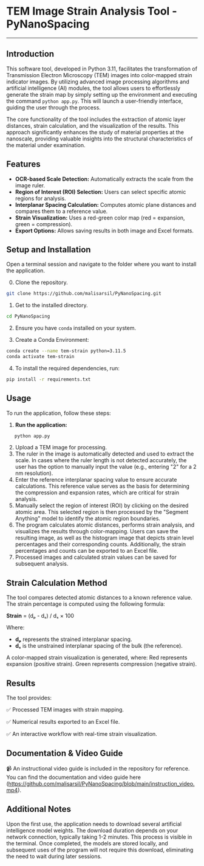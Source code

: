 # TEM Image Strain Analysis Tool - PyNanoSpacing

---

## Introduction  
This software tool, developed in Python 3.11, facilitates the transformation of Transmission Electron Microscopy (TEM) images into color-mapped strain indicator images. By utilizing advanced image processing algorithms and artificial intelligence (AI) modules, the tool allows users to effortlessly generate the strain map by simply setting up the environment and executing the command `python app.py`. This will launch a user-friendly interface, guiding the user through the process.

The core functionality of the tool includes the extraction of atomic layer distances, strain calculation, and the visualization of the results. This approach significantly enhances the study of material properties at the nanoscale, providing valuable insights into the structural characteristics of the material under examination.

## Features  
- **OCR-based Scale Detection:** Automatically extracts the scale from the image ruler.  
- **Region of Interest (ROI) Selection:** Users can select specific atomic regions for analysis.  
- **Interplanar Spacing Calculation:** Computes atomic plane distances and compares them to a reference value.  
- **Strain Visualization:** Uses a red-green color map (red = expansion, green = compression).  
- **Export Options:** Allows saving results in both image and Excel formats.  

## Setup and Installation  
Open a terminal session and navigate to the folder where you want to install the application.

0. Clone the repository. 
```bash
git clone https://github.com/malisarsil/PyNanoSpacing.git
```

1. Get to the installed directory.

```bash
cd PyNanoSpacing
```

2. Ensure you have `conda` installed on your system.

3. Create a Conda Environment:

```bash
conda create --name tem-strain python=3.11.5
conda activate tem-strain
```

4. To install the required dependencies, run:  

```bash
pip install -r requirements.txt
```

## Usage  

To run the application, follow these steps:

1. **Run the application:**
   
```bash
   python app.py
```

2. Upload a TEM image for processing.
3. The ruler in the image is automatically detected and used to extract the scale. In cases where the ruler length is not detected accurately, the user has the option to manually input the value (e.g., entering "2" for a 2 nm resolution).
4. Enter the reference interplanar spacing value to ensure accurate calculations. This reference value serves as the basis for determining the compression and expansion rates, which are critical for strain analysis.
5. Manually select the region of interest (ROI) by clicking on the desired atomic area. This selected region is then processed by the "Segment Anything" model to identify the atomic region boundaries.
6. The program calculates atomic distances, performs strain analysis, and visualizes the results through color-mapping. Users can save the resulting image, as well as the histogram image that depicts strain level percentages and their corresponding counts. Additionally, the strain percentages and counts can be exported to an Excel file. 
7. Processed images and calculated strain values can be saved for subsequent analysis.


## Strain Calculation Method
The tool compares detected atomic distances to a known reference value. The strain percentage is computed using the following formula:

**Strain** = (dₚ - dₛ) / dₛ × 100

Where:
- **dₚ** represents the strained interplanar spacing.
- **dₛ** is the unstrained interplanar spacing of the bulk (the reference).
  
A color-mapped strain visualization is generated, where:
Red represents expansion (positive strain).
Green represents compression (negative strain).

## Results
The tool provides:

✅ Processed TEM images with strain mapping.

✅ Numerical results exported to an Excel file.

✅ An interactive workflow with real-time strain visualization.


## Documentation & Video Guide
📹 An instructional video guide is included in the repository for reference. You can find the documentation and video guide here (https://github.com/malisarsil/PyNanoSpacing/blob/main/instruction_video.mp4).


## Additional Notes 
Upon the first use, the application needs to download several artificial intelligence model weights. The download duration depends on your network connection, typically taking 1-2 minutes. This process is visible in the terminal. Once completed, the models are stored locally, and subsequent uses of the program will not require this download, eliminating the need to wait during later sessions.
